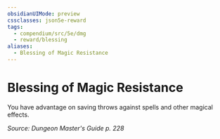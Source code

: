 ```yaml
---
obsidianUIMode: preview
cssclasses: json5e-reward
tags:
  - compendium/src/5e/dmg
  - reward/blessing
aliases:
  - Blessing of Magic Resistance
---
```

# Blessing of Magic Resistance

You have advantage on saving throws against spells and other magical effects.

*Source: Dungeon Master's Guide p. 228*
